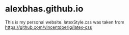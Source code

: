 # alexbhas.github.io

This is my personal website.
latexStyle.css was taken from https://github.com/vincentdoerig/latex-css
